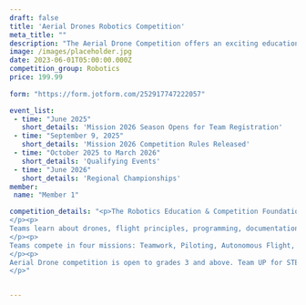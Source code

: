 ```yaml
---
draft: false
title: 'Aerial Drones Robotics Competition'
meta_title: ""
description: "The Aerial Drone Competition offers an exciting educational drone sporting event that focuses on hands-on, student-centered learning."
image: /images/placeholder.jpg
date: 2023-06-01T05:00:00.000Z
competition_group: Robotics
price: 199.99
   
form: "https://form.jotform.com/252917747222057"

event_list:
 - time: "June 2025"
   short_details: 'Mission 2026 Season Opens for Team Registration'
 - time: "September 9, 2025"
   short_details: 'Mission 2026 Competition Rules Released'
 - time: "October 2025 to March 2026"
   short_details: 'Qualifying Events'
 - time: "June 2026"
   short_details: 'Regional Championships'
member: 
 name: "Member 1"

competition_details: "<p>The Robotics Education & Competition Foundation's Aerial Drone Competition provides a unique hands-on learning experience, fostering crucial STEM skills including drone piloting, programming, and problem-solving.
</p><p>
Teams learn about drones, flight principles, programming, documentation, and communication skills while expanding their understanding of and building interest in drone-related workforce and career opportunities. 
</p><p>
Teams compete in four missions: Teamwork, Piloting, Autonomous Flight, and Communications.
</p><p>
Aerial Drone competition is open to grades 3 and above. Team UP for STEM organizes elementary, middle, and high school teams. Recommended team size: 2 to 4.
</p>"


---
```


